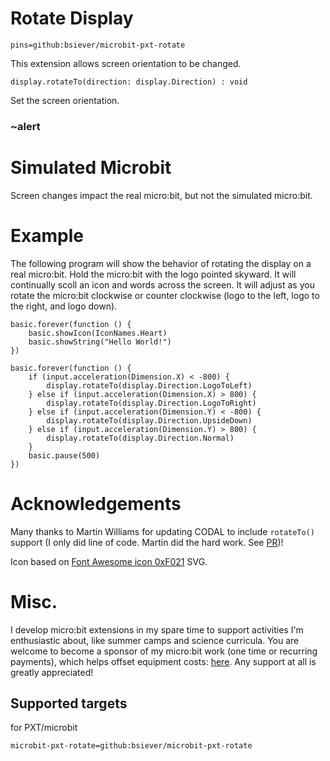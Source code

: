# Rotate Display

```package
pins=github:bsiever/microbit-pxt-rotate
```

This extension allows screen orientation to be changed.  


```sig
display.rotateTo(direction: display.Direction) : void
```

Set the screen orientation.

### ~alert

# Simulated Microbit

Screen changes impact the real micro:bit, but not the simulated micro:bit.

# Example 

The following program will show the behavior of rotating the display on a real micro:bit. Hold the micro:bit with the logo pointed skyward.  It will continually scoll an icon and words across the screen.  It will adjust as you rotate the micro:bit clockwise or counter clockwise (logo to the left, logo to the right, and logo down).

```block
basic.forever(function () {
    basic.showIcon(IconNames.Heart)
    basic.showString("Hello World!")
})

basic.forever(function () {
    if (input.acceleration(Dimension.X) < -800) {
        display.rotateTo(display.Direction.LogoToLeft)
    } else if (input.acceleration(Dimension.X) > 800) {
        display.rotateTo(display.Direction.LogoToRight)
    } else if (input.acceleration(Dimension.Y) < -800) {
        display.rotateTo(display.Direction.UpsideDown)
    } else if (input.acceleration(Dimension.Y) > 800) {
        display.rotateTo(display.Direction.Normal)
    }
    basic.pause(500)
})
```

# Acknowledgements 

Many thanks to Martin Williams for updating CODAL to include `rotateTo()` support (I only did line of code.  Martin did the hard work. See [PR](https://github.com/lancaster-university/codal-microbit-v2/pull/227))!

Icon based on [Font Awesome icon 0xF021](https://www.iconfinder.com/search?q=f021) SVG.

# Misc. 

I develop micro:bit extensions in my spare time to support activities I'm enthusiastic about, like summer camps and science curricula.  You are welcome to become a sponsor of my micro:bit work (one time or recurring payments), which helps offset equipment costs: [here](https://github.com/sponsors/bsiever). Any support at all is greatly appreciated!

## Supported targets

for PXT/microbit

```package
microbit-pxt-rotate=github:bsiever/microbit-pxt-rotate
```

<script src="https://makecode.com/gh-pages-embed.js"></script>
<script>makeCodeRender("{{ site.makecode.home_url }}", "{{ site.github.owner_name }}/{{ site.github.repository_name }}");</script>